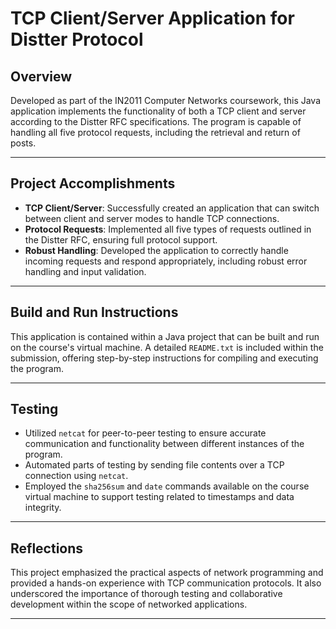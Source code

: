 # TCP Client/Server Application for Distter Protocol

## Overview

Developed as part of the IN2011 Computer Networks coursework, this Java application implements the functionality of both a TCP client and server according to the Distter RFC specifications. The program is capable of handling all five protocol requests, including the retrieval and return of posts.

---

## Project Accomplishments

- **TCP Client/Server**: Successfully created an application that can switch between client and server modes to handle TCP connections.
- **Protocol Requests**: Implemented all five types of requests outlined in the Distter RFC, ensuring full protocol support.
- **Robust Handling**: Developed the application to correctly handle incoming requests and respond appropriately, including robust error handling and input validation.

---

## Build and Run Instructions

This application is contained within a Java project that can be built and run on the course's virtual machine. A detailed `README.txt` is included within the submission, offering step-by-step instructions for compiling and executing the program.

---

## Testing

- Utilized `netcat` for peer-to-peer testing to ensure accurate communication and functionality between different instances of the program.
- Automated parts of testing by sending file contents over a TCP connection using `netcat`.
- Employed the `sha256sum` and `date` commands available on the course virtual machine to support testing related to timestamps and data integrity.

---

## Reflections

This project emphasized the practical aspects of network programming and provided a hands-on experience with TCP communication protocols. It also underscored the importance of thorough testing and collaborative development within the scope of networked applications.

---




